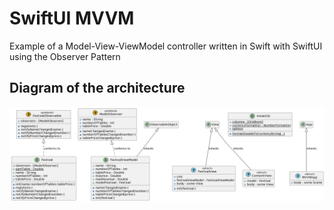 # SwiftUI MVVM

Example of a Model-View-ViewModel controller written in Swift with SwiftUI using the Observer Pattern

## Diagram of the architecture

![Diagram](MVVM_Diagram.png)
